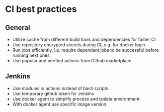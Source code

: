 # CI best practices

## General

* Utilize cache from different build tools and dependencies for faster CI
* Use repository encrypted secrets during CI, e.g. for docker login
* Run jobs efficiently, i.e. require dependent jobs
    to be successful before running next ones
* Use popular and verified actions from Github marketplace

## Jenkins

* Use modules in actions instead of bash scripts
* Use temporary github token for Jenkins
* Use docker agent to simplify process and isolate environment
* With docker agent use specific image version
